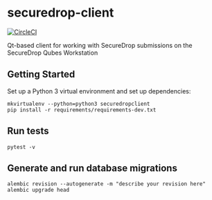 # securedrop-client
[![CircleCI](https://circleci.com/gh/freedomofpress/securedrop-client.svg?style=svg)](https://circleci.com/gh/freedomofpress/securedrop-client)

Qt-based client for working with SecureDrop submissions on the SecureDrop Qubes Workstation

## Getting Started

Set up a Python 3 virtual environment and set up dependencies:

```
mkvirtualenv --python=python3 securedropclient
pip install -r requirements/requirements-dev.txt
```

## Run tests

```
pytest -v
```

## Generate and run database migrations

```
alembic revision --autogenerate -m "describe your revision here"
alembic upgrade head
```
